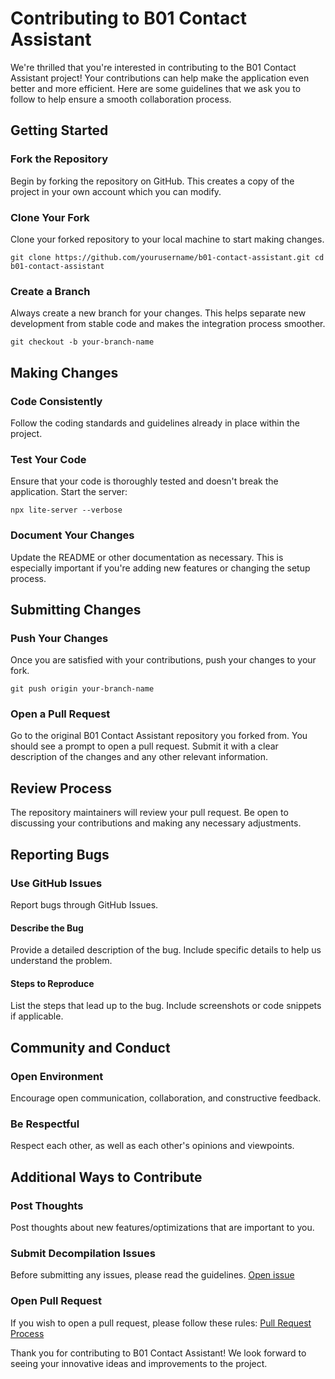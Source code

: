 # Contributing to B01 Contact Assistant

We're thrilled that you're interested in contributing to the B01 Contact Assistant project! Your contributions can help make the application even better and more efficient. Here are some guidelines that we ask you to follow to help ensure a smooth collaboration process.

## Getting Started

### Fork the Repository

Begin by forking the repository on GitHub. This creates a copy of the project in your own account which you can modify.

### Clone Your Fork

Clone your forked repository to your local machine to start making changes.

`git clone https://github.com/yourusername/b01-contact-assistant.git
cd b01-contact-assistant`

### Create a Branch

Always create a new branch for your changes. This helps separate new development from stable code and makes the integration process smoother.

`git checkout -b your-branch-name`

## Making Changes

### Code Consistently

Follow the coding standards and guidelines already in place within the project.

### Test Your Code

Ensure that your code is thoroughly tested and doesn't break the application. Start the server:

`npx lite-server --verbose`


### Document Your Changes

Update the README or other documentation as necessary. This is especially important if you're adding new features or changing the setup process.

## Submitting Changes

### Push Your Changes

Once you are satisfied with your contributions, push your changes to your fork.

`git push origin your-branch-name`

### Open a Pull Request

Go to the original B01 Contact Assistant repository you forked from. You should see a prompt to open a pull request. Submit it with a clear description of the changes and any other relevant information.

## Review Process

The repository maintainers will review your pull request. Be open to discussing your contributions and making any necessary adjustments.

## Reporting Bugs

### Use GitHub Issues

Report bugs through GitHub Issues.

#### Describe the Bug

Provide a detailed description of the bug. Include specific details to help us understand the problem.

#### Steps to Reproduce

List the steps that lead up to the bug. Include screenshots or code snippets if applicable.

## Community and Conduct

### Open Environment

Encourage open communication, collaboration, and constructive feedback.

### Be Respectful

Respect each other, as well as each other's opinions and viewpoints.

## Additional Ways to Contribute

### Post Thoughts

Post thoughts about new features/optimizations that are important to you.

### Submit Decompilation Issues

Before submitting any issues, please read the guidelines. [Open issue](#)

### Open Pull Request

If you wish to open a pull request, please follow these rules: [Pull Request Process](#)

Thank you for contributing to B01 Contact Assistant! We look forward to seeing your innovative ideas and improvements to the project.
